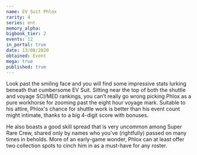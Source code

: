 ```yaml
---
name: EV Suit Phlox
rarity: 4
series: ent
memory_alpha:
bigbook_tier: 2
events: 12
in_portal: true
date: 13/08/2020
obtained: Event
mega: true
published: true
---
```


Look past the smiling face and you will find some impressive stats lurking beneath that cumbersome EV Suit. Sitting near the top of both the shuttle and voyage SCI/MED rankings, you can’t really go wrong picking Phlox as a pure workhorse for zooming past the eight hour voyage mark. Suitable to his attire, Phlox's chance for shuttle work is better than his event count might intimate, thanks to a big 4-digit score with bonuses.

He also boasts a good skill spread that is very uncommon among Super Rare Crew, shared only by names who you've (rightfully) passed on many times in beholds. More of an early-game wonder, Phlox can at least offer two collection spots to cinch him in as a must-have for any roster.
